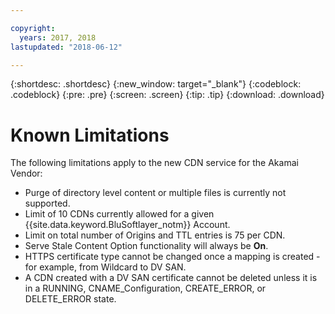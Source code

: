 ```yaml
---

copyright:
  years: 2017, 2018
lastupdated: "2018-06-12"

---
```


{:shortdesc: .shortdesc}
{:new_window: target="_blank"}
{:codeblock: .codeblock}
{:pre: .pre}
{:screen: .screen}
{:tip: .tip}
{:download: .download}

# Known Limitations

The following limitations apply to the new CDN service for the Akamai Vendor:
* Purge of directory level content or multiple files is currently not supported.
* Limit of 10 CDNs currently allowed for a given {{site.data.keyword.BluSoftlayer_notm}} Account.
* Limit on total number of Origins and TTL entries is 75 per CDN.
* Serve Stale Content Option functionality will always be **On**.
* HTTPS certificate type cannot be changed once a mapping is created - for example, from Wildcard to DV SAN.
* A CDN created with a DV SAN certificate cannot be deleted unless it is in a RUNNING, CNAME_Configuration, CREATE_ERROR, or DELETE_ERROR state.
